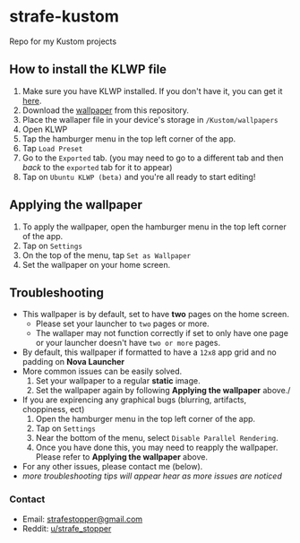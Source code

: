 # strafe-kustom

Repo for my Kustom projects

## How to install the KLWP file

1. Make sure you have KLWP installed. If you don't have it, you can get it [here](https://play.google.com/store/apps/details?id=org.kustom.wallpaper).
2. Download the [wallpaper](https://github.com/StrafeStopper/strafe-kustom/blob/master/Ubuntu_KLWP_beta.klwp) from this repository. 
3. Place the wallaper file in your device's storage in `/Kustom/wallpapers`
4. Open KLWP
5. Tap the hamburger menu in the top left corner of the app.
6. Tap `Load Preset`
7. Go to the `Exported` tab. (you may need to go to a different tab and then _back_ to the `exported` tab for it to appear)
8. Tap on `Ubuntu KLWP (beta)` and you're all ready to start editing!


## Applying the wallpaper

1. To apply the wallpaper, open the hamburger menu in the top left corner of the app.
2. Tap on `Settings`
3. On the top of the menu, tap `Set as Wallpaper`
4. Set the wallpaper on your home screen.


## Troubleshooting 

* This wallpaper is by default, set to have **two** pages on the home screen.
  * Please set your launcher to `two` pages or more. 
  * The wallaper may not function correctly if set to only have one page or your launcher doesn't have `two or more` pages. 
* By default, this wallpaper if formatted to have a `12x8` app grid and no padding on **Nova Launcher**
* More common issues can be easily solved.
  1. Set your wallpaper to a regular **static** image.
  2. Set the wallpaper again by following **Applying the wallpaper** above./
* If you are expirencing any graphical bugs (blurring, artifacts, choppiness, ect)
  1. Open the hamburger menu in the top left corner of the app.
  2. Tap on `Settings`
  3. Near the bottom of the menu, select `Disable Parallel Rendering`.
  4. Once you have done this, you may need to reapply the wallpaper. Please refer to **Applying the wallpaper** above.
 * For any other issues, please contact me (below).
 * _more troubleshooting tips will appear hear as more issues are noticed_
 
 
 ### Contact 
 
 * Email: strafestopper@gmail.com
 * Reddit: [u/strafe_stopper](https://www.reddit.com/user/Strafe_Stopper)
